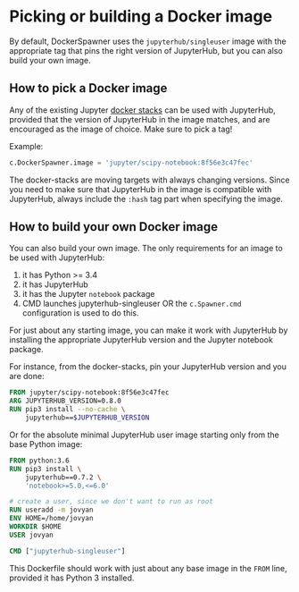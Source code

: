 # Picking or building a Docker image

By default, DockerSpawner uses the `jupyterhub/singleuser` image
with the appropriate tag that pins the right version of JupyterHub,
but you can also build your own image.

## How to pick a Docker image
Any of the existing Jupyter [docker stacks](https://github.com/jupyter/docker-stacks)
can be used with JupyterHub, provided that the version of JupyterHub in the image matches,
and are encouraged as the image of choice. Make sure to pick a tag!

Example:
```python
c.DockerSpawner.image = 'jupyter/scipy-notebook:8f56e3c47fec'
```

The docker-stacks are moving targets with always changing versions.
Since you need to make sure that JupyterHub in the image is compatible with JupyterHub,
always include the `:hash` tag part when specifying the image.


## How to build your own Docker image
You can also build your own image.
The only requirements for an image to be used with JupyterHub:

1. it has Python >= 3.4
2. it has JupyterHub
3. it has the Jupyter `notebook` package
4. CMD launches jupyterhub-singleuser OR the `c.Spawner.cmd` configuration is used
    to do this.

For just about any starting image, you can make it work with JupyterHub by installing
the appropriate JupyterHub version and the Jupyter notebook package.

For instance, from the docker-stacks, pin your JupyterHub version and you are done:

```Dockerfile
FROM jupyter/scipy-notebook:8f56e3c47fec
ARG JUPYTERHUB_VERSION=0.8.0
RUN pip3 install --no-cache \
    jupyterhub==$JUPYTERHUB_VERSION
```

Or for the absolute minimal JupyterHub user image starting only from the base Python image:

```Dockerfile
FROM python:3.6
RUN pip3 install \
    jupyterhub==0.7.2 \
    'notebook>=5.0,<=6.0'

# create a user, since we don't want to run as root
RUN useradd -m jovyan
ENV HOME=/home/jovyan
WORKDIR $HOME
USER jovyan

CMD ["jupyterhub-singleuser"]
```

This Dockerfile should work with just about any base image in the `FROM` line,
provided it has Python 3 installed.
